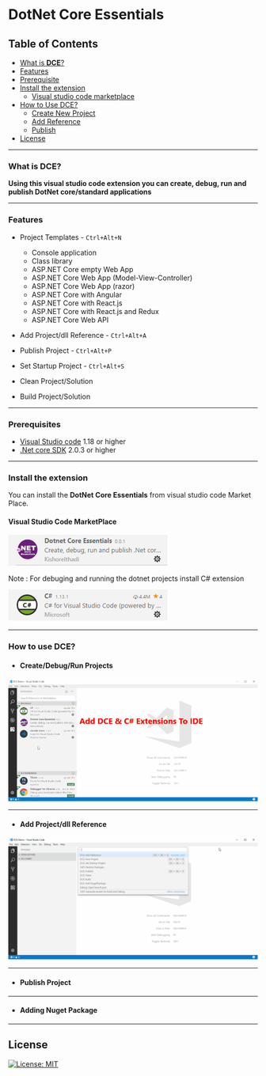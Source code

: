 
# **DotNet Core Essentials**

## Table of Contents
* [What is **DCE**?](#what-is-DCE?)
* [Features](#features)
* [Prerequisite](#prerequisites)
* [Install the extension](#install-the-extension)
    * [Visual studio code marketplace](#visual-studio-code-marketplace)
* [How to Use DCE?](#how-to-use-DCE)
    * [Create New Project](#Create-New-Project)
    * [Add Reference](#Add-Reference)
    * [Publish](#Publish)
* [License](#license)

---

### **What is DCE?**

**Using this visual studio code extension you can create, debug, run and publish DotNet core/standard applications**

---

### **Features**
- Project Templates - `Ctrl+Alt+N`
    - Console application
    - Class library
    - ASP.NET Core empty Web App
    - ASP.NET Core Web App (Model-View-Controller)
    - ASP.NET Core Web App (razor)
    - ASP.NET Core with Angular
    - ASP.NET Core with React.js
    - ASP.NET Core with React.js and Redux
    - ASP.NET Core Web API

- Add Project/dll Reference - `Ctrl+Alt+A`

- Publish Project - `Ctrl+Alt+P`

- Set Startup Project - `Ctrl+Alt+S`
    
- Clean Project/Solution

- Build Project/Solution

---

### **Prerequisites**
  - [Visual Studio code](https://code.visualstudio.com/download) 1.18 or higher
  - [.Net core SDK](https://www.microsoft.com/net/download/windows) 2.0.3 or higher
  
---

### **Install the extension**

You can install the **DotNet Core Essentials** from visual studio code Market Place.

#### Visual Studio Code MarketPlace
[![ Get from vscode marketplace](/images/DCEExt.png)](https://marketplace.visualstudio.com/items?itemName=kishoreithadi.dotnet-core-essentials)

Note : For debuging and running the dotnet projects install C# extension

[![ Get from vscode marketplace](/images/CSharp.png)](https://marketplace.visualstudio.com/items?itemName=ms-vscode.csharp)

---

### **How to use DCE?**

- #### Create/Debug/Run Projects

![Alt Text](/images/createproject.gif)
     
---

- #### Add Project/dll Reference

![Alt Text](/images/addref.gif)
 
---

- #### Publish Project

---

- #### Adding Nuget Package
     
---


## License

[![License: MIT](https://img.shields.io/badge/License-MIT-yellow.svg)](LICENSE)